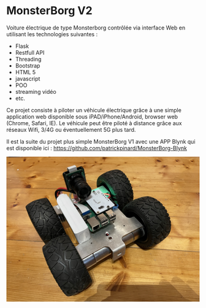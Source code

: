 # MonsterBorg V2

Voiture électrique de type Monsterborg contrôlée via interface Web en utilisant les technologies suivantes :

  - Flask 
  - Restfull API
  - Threading
  - Bootstrap
  - HTML 5
  - javascript
  - POO
  - streaming vidéo
  - etc.

Ce projet consiste à piloter un véhicule électrique grâce à une simple application web disponible sous iPAD/iPhone/Android, browser web (Chrome, Safari, IE). Le véhicule peut être piloté à distance grâce aux réseaux Wifi, 3/4G ou éventuellement 5G plus tard. 

Il est la suite du projet plus simple MonsterBorg V1 avec une APP Blynk qui est disponible ici : https://github.com/patrickpinard/MonsterBorg-Blynk

![](images/MonsterborgV2.jpg)

